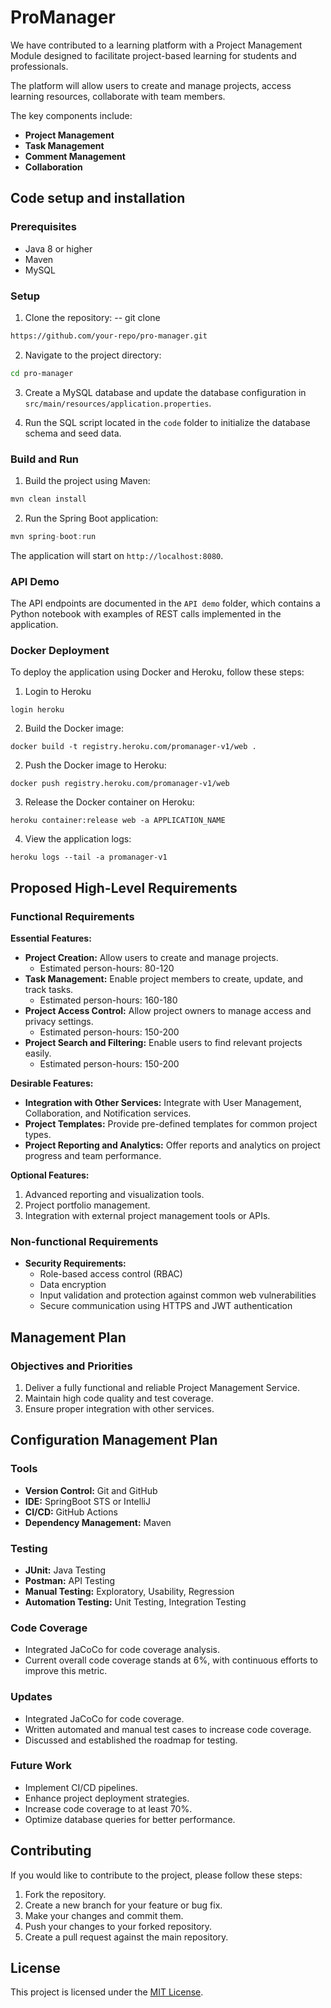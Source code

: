 # ProManager

We have contributed to a learning platform with a Project Management Module designed to facilitate project-based learning for students and professionals. 

The platform will allow users to create and manage projects, access learning resources, collaborate with team members. 

The key components include:
- **Project Management**
- **Task Management**
- **Comment Management**
- **Collaboration**

## Code setup and installation
### Prerequisites

- Java 8 or higher
- Maven
- MySQL

### Setup

1. Clone the repository:
-- git clone
```bash
https://github.com/your-repo/pro-manager.git
```
2. Navigate to the project directory:
```bash
cd pro-manager
```
3. Create a MySQL database and update the database configuration in `src/main/resources/application.properties`.

4. Run the SQL script located in the `code` folder to initialize the database schema and seed data.


### Build and Run

1. Build the project using Maven:
```java
mvn clean install
```
2. Run the Spring Boot application:
```java
mvn spring-boot:run
```
The application will start on `http://localhost:8080`.

### API Demo

The API endpoints are documented in the `API demo` folder, which contains a Python notebook with examples of REST calls implemented in the application.

### Docker Deployment

To deploy the application using Docker and Heroku, follow these steps:

1. Login to Heroku
```
login heroku
```
2. Build the Docker image:
```
docker build -t registry.heroku.com/promanager-v1/web .
```
2. Push the Docker image to Heroku:
```
docker push registry.heroku.com/promanager-v1/web
```
3. Release the Docker container on Heroku:
```
heroku container:release web -a APPLICATION_NAME
```
4. View the application logs:
```
heroku logs --tail -a promanager-v1
```



## Proposed High-Level Requirements

### Functional Requirements

**Essential Features:**

- **Project Creation:** Allow users to create and manage projects.
  - Estimated person-hours: 80-120
- **Task Management:** Enable project members to create, update, and track tasks.
  - Estimated person-hours: 160-180
- **Project Access Control:** Allow project owners to manage access and privacy settings.
  - Estimated person-hours: 150-200
- **Project Search and Filtering:** Enable users to find relevant projects easily.
  - Estimated person-hours: 150-200

**Desirable Features:**

- **Integration with Other Services:** Integrate with User Management, Collaboration, and Notification services.
- **Project Templates:** Provide pre-defined templates for common project types.
- **Project Reporting and Analytics:** Offer reports and analytics on project progress and team performance.

**Optional Features:**

1. Advanced reporting and visualization tools.
2. Project portfolio management.
3. Integration with external project management tools or APIs.

### Non-functional Requirements

- **Security Requirements:**
  - Role-based access control (RBAC)
  - Data encryption
  - Input validation and protection against common web vulnerabilities
  - Secure communication using HTTPS and JWT authentication

## Management Plan

### Objectives and Priorities

1. Deliver a fully functional and reliable Project Management Service.
2. Maintain high code quality and test coverage.
3. Ensure proper integration with other services.

## Configuration Management Plan

### Tools

- **Version Control:** Git and GitHub
- **IDE:** SpringBoot STS or IntelliJ
- **CI/CD:** GitHub Actions
- **Dependency Management:** Maven

### Testing

- **JUnit:** Java Testing
- **Postman:** API Testing
- **Manual Testing:** Exploratory, Usability, Regression
- **Automation Testing:** Unit Testing, Integration Testing

### Code Coverage

- Integrated JaCoCo for code coverage analysis.
- Current overall code coverage stands at 6%, with continuous efforts to improve this metric.

### Updates

- Integrated JaCoCo for code coverage.
- Written automated and manual test cases to increase code coverage.
- Discussed and established the roadmap for testing.

### Future Work

- Implement CI/CD pipelines.
- Enhance project deployment strategies.
- Increase code coverage to at least 70%.
- Optimize database queries for better performance.

## Contributing

If you would like to contribute to the project, please follow these steps:

1. Fork the repository.
2. Create a new branch for your feature or bug fix.
3. Make your changes and commit them.
4. Push your changes to your forked repository.
5. Create a pull request against the main repository.

## License

This project is licensed under the [MIT License](LICENSE).
